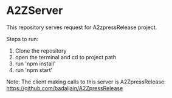 # A2ZServer

This repository serves request for A2zpressRelease project.

Steps to run:
1. Clone the repository
2. open the terminal and cd to project path
3. run 'npm install'
4. run 'npm start'

Note: The client making calls to this server is A2ZpressRelease:
https://github.com/badaljain/A2ZpressRelease

